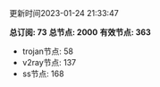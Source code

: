 更新时间2023-01-24 21:33:47

**总订阅: 73**
**总节点: 2000**
**有效节点: 363**
- trojan节点: 58
- v2ray节点: 137
- ss节点: 168
